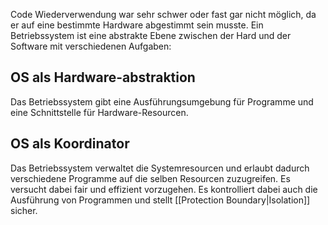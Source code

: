 Code Wiederverwendung war sehr schwer oder fast gar nicht möglich, da er auf eine bestimmte Hardware abgestimmt sein musste.
Ein Betriebssystem ist eine abstrakte Ebene zwischen der Hard und der Software mit verschiedenen Aufgaben:
## OS als Hardware-abstraktion
Das Betriebssystem gibt eine Ausführungsumgebung für Programme und eine Schnittstelle für Hardware-Resourcen.
## OS als Koordinator
Das Betriebssystem verwaltet die Systemresourcen und erlaubt dadurch verschiedene Programme auf die selben Resourcen zuzugreifen. Es versucht dabei fair und effizient vorzugehen. Es kontrolliert dabei auch die Ausführung von Programmen und stellt [[Protection Boundary|Isolation]] sicher.